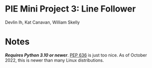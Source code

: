 # PIE Mini Project 3: Line Follower

Devlin Ih, Kat Canavan, William Skelly

# Notes

***Requires Python 3.10 or newer***. [PEP 636](https://peps.python.org/pep-0636/) is
just too nice. As of October 2022, this is newer than many Linux distributions.
